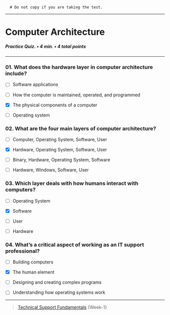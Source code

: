 ```
  # Do not copy if you are taking the test.
```
--- 

# Computer Architecture 
##### Practice Quiz. • 4 min. • 4 total points 
----- 


### 01. What does the hardware layer in computer architecture include?
  
- [ ] Software applications  
- [ ] How the computer is maintained, operated, and programmed   
- [x] The physical components of a computer   
- [ ] Operating system 


### 02. What are the four main layers of computer architecture? 
  
- [ ] Computer, Operating System, Software, User   
- [x] Hardware, Operating System, Software, User  
- [ ] Binary, Hardware, Operating System, Software   
- [ ] Hardware, Windows, Software, User 


### 03. Which layer deals with how humans interact with computers?
  
- [ ] Operating System   
- [x] Software   
- [ ] User   
- [ ] Hardware  


### 04. What’s a critical aspect of working as an IT support professional? 
  
- [ ] Building computers   
- [x] The human element  
- [ ] Designing and creating complex programs   
- [ ] Understanding how operating systems work  


--- 
> [Technical Support Fundamentals](https://www.coursera.org/learn/technical-support-fundamentals/) {Week-1}
